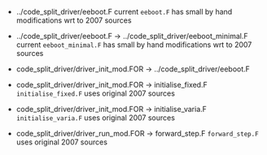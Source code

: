 * ../code_split_driver/eeboot.F
   current `eeboot.F` has small by hand modifications wrt to 2007 sources

* ../code_split_driver/eeboot.F -> ../code_split_driver/eeboot_minimal.F
   current `eeboot_minimal.F` has small by hand modifications wrt to 2007 sources

* code_split_driver/driver_init_mod.FOR -> ../code_split_driver/eeboot.F

* code_split_driver/driver_init_mod.FOR -> initialise_fixed.F
    `initialise_fixed.F` uses original 2007 sources

* code_split_driver/driver_init_mod.FOR -> initialise_varia.F
    `initialise_varia.F` uses original 2007 sources

* code_split_driver/driver_run_mod.FOR -> forward_step.F
    `forward_step.F` uses original 2007 sources
